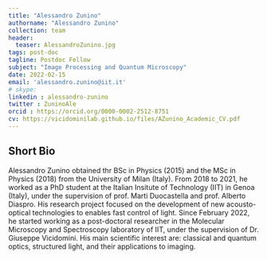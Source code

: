 ```yaml
---
title: "Alessandro Zunino"
authorname: "Alessandro Zunino"
collection: team
header:
  teaser: AlessandroZunino.jpg
tags: post-doc
tagline: Postdoc Fellow
subject: "Image Processing and Quantum Microscopy"
date: 2022-02-15
email: 'alessandro.zunino@iit.it'
# skype: 
linkedin : alessandro-zunino
twitter : ZuninoAle
orcid : https://orcid.org/0000-0002-2512-8751
cv: https://vicidominilab.github.io/files/AZunino_Academic_CV.pdf
---
```


<h2>Short Bio</h2>
<p align= "justify">

Alessandro Zunino obtained thr BSc in Physics (2015) and the MSc in Physics (2018) from the University of Milan (Italy). From 2018 to 2021, he worked as a PhD student at the Italian Insitute of Technology (IIT) in Genoa (Italy), under the supervision of prof. Marti Duocastella and prof. Alberto Diaspro. His research project focused on the development of new acousto-optical technologies to enables fast control of light. Since February 2022, he started working as a post-doctoral researcher in the Molecular Microscopy and Spectroscopy laboratory of IIT, under the supervision of Dr. Giuseppe Vicidomini. His main scientific interest are: classical and quantum optics, structured light, and their applications to imaging.
 

